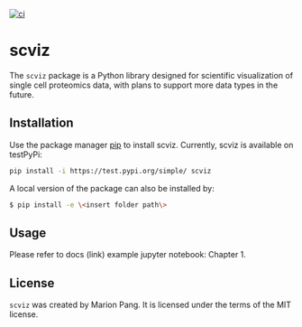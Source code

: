 [![ci](https://github.com/gnaprs/scviz/actions/workflows/ci.yml/badge.svg)](https://github.com/gnaprs/scviz/actions/workflows/ci.yml)

# scviz
The `scviz` package is a Python library designed for scientific visualization of single cell proteomics data, with plans to support more data types in the future.

## Installation
Use the package manager [pip](https://pip.pypa.io/en/stable/) to install scviz. Currently, scviz is available on testPyPi:
```bash
pip install -i https://test.pypi.org/simple/ scviz
```
A local version of the package can also be installed by:
```bash
$ pip install -e \<insert folder path\>
```

## Usage
Please refer to docs (link) example jupyter notebook: Chapter 1.

## License
`scviz` was created by Marion Pang. It is licensed under the terms of the MIT license.
